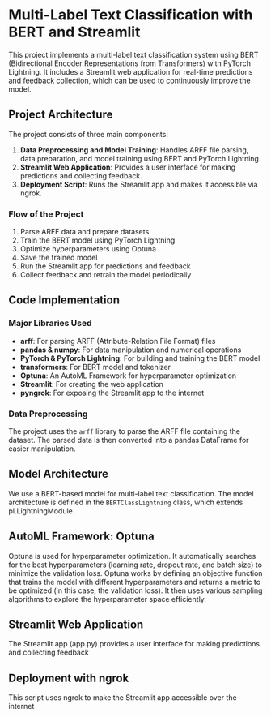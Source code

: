 # Multi-Label Text Classification with BERT and Streamlit

This project implements a multi-label text classification system using BERT (Bidirectional Encoder Representations from Transformers) with PyTorch Lightning. It includes a Streamlit web application for real-time predictions and feedback collection, which can be used to continuously improve the model.

## Project Architecture

The project consists of three main components:

1. **Data Preprocessing and Model Training**: Handles ARFF file parsing, data preparation, and model training using BERT and PyTorch Lightning.
2. **Streamlit Web Application**: Provides a user interface for making predictions and collecting feedback.
3. **Deployment Script**: Runs the Streamlit app and makes it accessible via ngrok.

### Flow of the Project

1. Parse ARFF data and prepare datasets
2. Train the BERT model using PyTorch Lightning
3. Optimize hyperparameters using Optuna
4. Save the trained model
5. Run the Streamlit app for predictions and feedback
6. Collect feedback and retrain the model periodically

## Code Implementation

### Major Libraries Used

- **arff**: For parsing ARFF (Attribute-Relation File Format) files
- **pandas & numpy**: For data manipulation and numerical operations
- **PyTorch & PyTorch Lightning**: For building and training the BERT model
- **transformers**: For BERT model and tokenizer
- **Optuna**: An AutoML Framework for hyperparameter optimization
- **Streamlit**: For creating the web application
- **pyngrok**: For exposing the Streamlit app to the internet

### Data Preprocessing

The project uses the `arff` library to parse the ARFF file containing the dataset. The parsed data is then converted into a pandas DataFrame for easier manipulation.

## Model Architecture
We use a BERT-based model for multi-label text classification. The model architecture is defined in the `BERTClassLightning` class, which extends pl.LightningModule.

## AutoML Framework: Optuna
Optuna is used for hyperparameter optimization. It automatically searches for the best hyperparameters (learning rate, dropout rate, and batch size) to minimize the validation loss.
Optuna works by defining an objective function that trains the model with different hyperparameters and returns a metric to be optimized (in this case, the validation loss). It then uses various sampling algorithms to explore the hyperparameter space efficiently.

## Streamlit Web Application
The Streamlit app (app.py) provides a user interface for making predictions and collecting feedback

## Deployment with ngrok
This script uses ngrok to make the Streamlit app accessible over the internet
